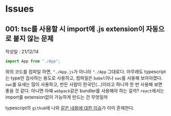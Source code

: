 # Issues

## 001: tsc를 사용할 시 import에 .js extension이 자동으로 붙지 않는 문제

작성일 : 21/12/14

```ts
import App from "./App";
```

위의 코드를 컴파일 하면, `"./App.js`가 아니라 `"./App` 그대로다. 아무래도 typescript는 type만 검사하는 용도로 사용하고, 컴파일은 `babel`이나 `swc`를 사용해 보아야겠다. `swc`를 요새는 많이 사용하고, 만든 사람이 한국인(...)이라고 하니까 한 번 사용해 보면 좋을 것 같다. 아니면 아예 `webpack`같은 bundler를 사용해야 하는 걸까? `react`에서는 import를 extension없이 가능하게 만드는 건 무엇일까

typescript의 `github`에 나와 [같은 내용에 대한 이슈](https://github.com/microsoft/TypeScript/issues/16577)가 이미 존재한다.
